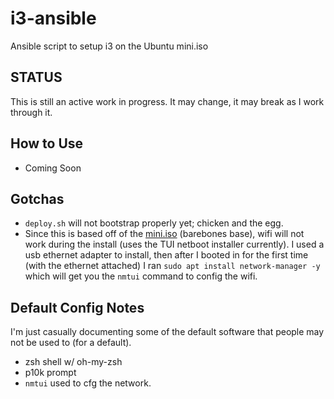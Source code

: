 # i3-ansible

Ansible script to setup i3 on the Ubuntu mini.iso

## STATUS

This is still an active work in progress. It may change, it may break as I work through it.

## How to Use

- Coming Soon

## Gotchas

- `deploy.sh` will not bootstrap properly yet; chicken and the egg.
- Since this is based off of the [mini.iso](https://help.ubuntu.com/community/Installation/MinimalCD) (barebones base), wifi will not work during the install (uses the TUI netboot installer currently). I used a usb ethernet adapter to install, then after I booted in for the first time (with the ethernet attached) I ran `sudo apt install network-manager -y` which will get you the `nmtui` command to config the wifi.

## Default Config Notes

I'm just casually documenting some of the default software that people may not be used to (for a default).

- zsh shell w/ oh-my-zsh
- p10k prompt
- `nmtui` used to cfg the network.
